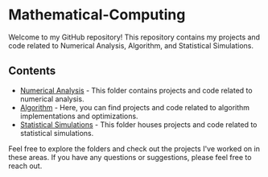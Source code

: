 # Mathematical-Computing

Welcome to my GitHub repository! This repository contains my projects and code related to Numerical Analysis, Algorithm, and Statistical Simulations.

## Contents

- [Numerical Analysis](https://github.com/kerryzl77/Mathematical-Computing/tree/main/Applied) - This folder contains projects and code related to numerical analysis.
- [Algorithm](https://github.com/kerryzl77/Mathematical-Computing/tree/main/Algorithm%20) - Here, you can find projects and code related to algorithm implementations and optimizations.
- [Statistical Simulations](https://github.com/kerryzl77/Mathematical-Computing/blob/main/Monte%20Carlo%20Simulation.ipynb) - This folder houses projects and code related to statistical simulations.

Feel free to explore the folders and check out the projects I've worked on in these areas. If you have any questions or suggestions, please feel free to reach out.


